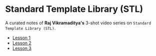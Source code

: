 # Standard Template Library (STL) 

A curated notes of **Raj Vikramaditya's** 3-shot video series on `Standard Template Library (STL)`.

- [Lesson 1](https://www.youtube.com/watch?v=iOOzYwBeXIM)
- [Lesson 2](https://www.youtube.com/watch?v=koO01HI1Xto)
- [Lesson 3](https://www.youtube.com/watch?v=AUPLWa6gbIQ)
